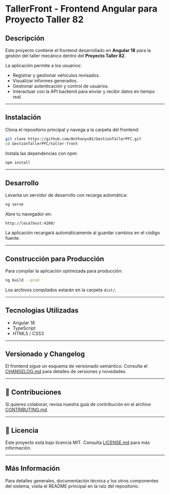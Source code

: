 # TallerFront - Frontend Angular para Proyecto Taller 82

## Descripción

Este proyecto contiene el frontend desarrollado en **Angular 18** para la gestión del taller mecánico dentro del **Proyecto Taller 82**.

La aplicación permite a los usuarios:

* Registrar y gestionar vehículos revisados.
* Visualizar informes generados.
* Gestionar autenticación y control de usuarios.
* Interactuar con la API backend para enviar y recibir datos en tiempo real.

---

## Instalación

Clona el repositorio principal y navega a la carpeta del frontend:

```bash
git clone https://github.com/Anthonyx82/GestionTallerPFC.git
cd GestionTallerPFC/taller-front
```

Instala las dependencias con npm:

```bash
npm install
```

---

## Desarrollo

Levanta un servidor de desarrollo con recarga automática:

```bash
ng serve
```

Abre tu navegador en:

```
http://localhost:4200/
```

La aplicación recargará automáticamente al guardar cambios en el código fuente.

---

## Construcción para Producción

Para compilar la aplicación optimizada para producción:

```bash
ng build --prod
```

Los archivos compilados estarán en la carpeta `dist/`.

---

## Tecnologías Utilizadas

* Angular 18
* TypeScript
* HTML5 / CSS3

---

## Versionado y Changelog

El frontend sigue un esquema de versionado semántico. Consulta el [CHANGELOG.md](./CHANGELOG.md) para detalles de versiones y novedades.

---

## 🤝 Contribuciones

Si quieres colaborar, revisa nuestra guía de contribución en el archivo [CONTRIBUTING.md](./CONTRIBUTING.md).

---

## 📜 Licencia

Este proyecto está bajo licencia MIT. Consulta [LICENSE.md](./LICENSE.md) para más información.

---

## Más Información

Para detalles generales, documentación técnica y los otros componentes del sistema, visita el README principal en la raíz del repositorio.
